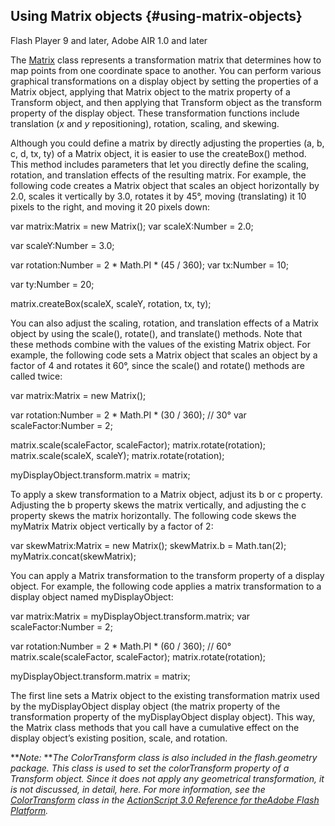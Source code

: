 ## Using Matrix objects {#using-matrix-objects}

Flash Player 9 and later, Adobe AIR 1.0 and later

The [Matrix](http://help.adobe.com/en_US/FlashPlatform/reference/actionscript/3/flash/geom/Matrix.html) class represents a transformation matrix that determines how to map points from one coordinate space to another. You can perform various graphical transformations on a display object by setting the properties of a Matrix object, applying that Matrix object to the matrix property of a Transform object, and then applying that Transform object as the transform property of the display object. These transformation functions include translation (_x_ and _y_ repositioning), rotation, scaling, and skewing.

Although you could define a matrix by directly adjusting the properties (a, b, c, d, tx, ty) of a Matrix object, it is easier to use the createBox() method. This method includes parameters that let you directly define the scaling, rotation, and translation effects of the resulting matrix. For example, the following code creates a Matrix object that scales an object horizontally by 2.0, scales it vertically by 3.0, rotates it by 45°, moving (translating) it 10 pixels to the right, and moving it 20 pixels down:

var matrix:Matrix = new Matrix(); var scaleX:Number = 2.0;

var scaleY:Number = 3.0;

var rotation:Number = 2 * Math.PI * (45 / 360); var tx:Number = 10;

var ty:Number = 20;

matrix.createBox(scaleX, scaleY, rotation, tx, ty);

You can also adjust the scaling, rotation, and translation effects of a Matrix object by using the scale(), rotate(), and translate() methods. Note that these methods combine with the values of the existing Matrix object. For example, the following code sets a Matrix object that scales an object by a factor of 4 and rotates it 60°, since the scale() and rotate() methods are called twice:

var matrix:Matrix = new Matrix();

var rotation:Number = 2 * Math.PI * (30 / 360); // 30° var scaleFactor:Number = 2;

matrix.scale(scaleFactor, scaleFactor); matrix.rotate(rotation); matrix.scale(scaleX, scaleY); matrix.rotate(rotation);

myDisplayObject.transform.matrix = matrix;

To apply a skew transformation to a Matrix object, adjust its b or c property. Adjusting the b property skews the matrix vertically, and adjusting the c property skews the matrix horizontally. The following code skews the myMatrix Matrix object vertically by a factor of 2:

var skewMatrix:Matrix = new Matrix(); skewMatrix.b = Math.tan(2); myMatrix.concat(skewMatrix);

You can apply a Matrix transformation to the transform property of a display object. For example, the following code applies a matrix transformation to a display object named myDisplayObject:

var matrix:Matrix = myDisplayObject.transform.matrix; var scaleFactor:Number = 2;

var rotation:Number = 2 * Math.PI * (60 / 360); // 60° matrix.scale(scaleFactor, scaleFactor); matrix.rotate(rotation);

myDisplayObject.transform.matrix = matrix;

The first line sets a Matrix object to the existing transformation matrix used by the myDisplayObject display object (the matrix property of the transformation property of the myDisplayObject display object). This way, the Matrix class methods that you call have a cumulative effect on the display object’s existing position, scale, and rotation.

**_Note:_ **_The ColorTransform class is also included in the flash.geometry package. This class is used to set the colorTransform property of a Transform object. Since it does not apply any geometrical transformation, it is not discussed, in detail, here. For more information, see the_ [_ColorTransform_](http://help.adobe.com/en_US/FlashPlatform/reference/actionscript/3/flash/geom/ColorTransform.html) _class in the_ [_ActionScript 3.0 Reference for the_](http://help.adobe.com/en_US/FlashPlatform/reference/actionscript/3/flash/geom/ColorTransform.html)[_Adobe Flash Platform_](http://help.adobe.com/en_US/FlashPlatform/reference/actionscript/3/flash/geom/ColorTransform.html)_._
